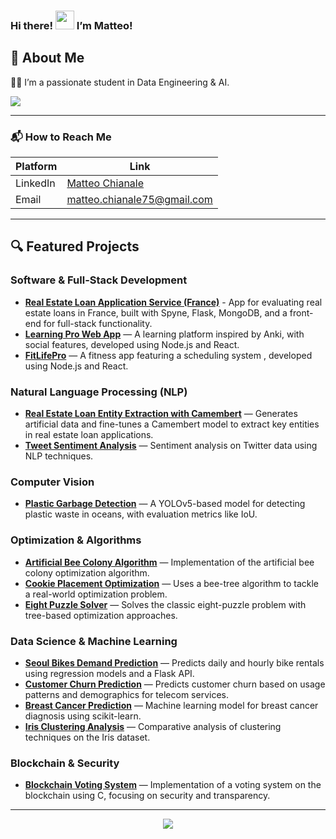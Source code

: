 ### Hi there! <img src="https://raw.githubusercontent.com/MartinHeinz/MartinHeinz/master/wave.gif" width="30px"> I’m Matteo!

<h2>💫 About Me</h2>

👨‍🎓 I’m a passionate student in Data Engineering & AI.

![](https://komarev.com/ghpvc/?username=mchianale&label=VISITORS)

---

<h3>📬 How to Reach Me</h3>

| Platform  | Link |
|-----------|------|
| LinkedIn  | [Matteo Chianale](https://www.linkedin.com/in/matteo-chianale/) |
| Email     | matteo.chianale75@gmail.com |

---

<h2>🔍 Featured Projects</h2>

### Software & Full-Stack Development
- **[Real Estate Loan Application Service (France)](https://github.com/mchianale/loan_request_application)** - App for evaluating real estate loans in France, built with Spyne, Flask, MongoDB, and a front-end for full-stack functionality.
- **[Learning Pro Web App](https://github.com/mchianale/Learning_Pro_Web_App)** — A learning platform inspired by Anki, with social features, developed using Node.js and React.
- **[FitLifePro](https://github.com/mchianale/fitlifepro)** — A fitness app featuring a scheduling system , developed using Node.js and React.

### Natural Language Processing (NLP)
- **[Real Estate Loan Entity Extraction with Camembert](https://github.com/mchianale/camemBERT-entities-extraction)**  — Generates artificial data and fine-tunes a Camembert model to extract key entities in real estate loan applications.
- **[Tweet Sentiment Analysis](https://github.com/mchianale/tweet_sentiment_analysis)** — Sentiment analysis on Twitter data using NLP techniques.
  
### Computer Vision
- **[Plastic Garbage Detection](https://github.com/mchianale/plastic-garbage-detection)** — A YOLOv5-based model for detecting plastic waste in oceans, with evaluation metrics like IoU.

### Optimization & Algorithms
- **[Artificial Bee Colony Algorithm](https://github.com/mchianale/artificial_bee_colony)** — Implementation of the artificial bee colony optimization algorithm.
- **[Cookie Placement Optimization](https://github.com/mchianale/Cookie-placement-optimization)** — Uses a bee-tree algorithm to tackle a real-world optimization problem.
- **[Eight Puzzle Solver](https://github.com/mchianale/Eightpuzzle_Solver)** — Solves the classic eight-puzzle problem with tree-based optimization approaches.

### Data Science & Machine Learning
- **[Seoul Bikes Demand Prediction](https://github.com/mchianale/seoul_bikes_predictions)** — Predicts daily and hourly bike rentals using regression models and a Flask API.
- **[Customer Churn Prediction](https://github.com/mchianale/telco_churn)** — Predicts customer churn based on usage patterns and demographics for telecom services.
- **[Breast Cancer Prediction](https://github.com/mchianale/Breast-Cancer-Prediction)** — Machine learning model for breast cancer diagnosis using scikit-learn.
- **[Iris Clustering Analysis](https://github.com/mchianale/Iris_Clustering_Analysis)** — Comparative analysis of clustering techniques on the Iris dataset.

### Blockchain & Security
- **[Blockchain Voting System](https://github.com/mchianale/voting-system-using-blockchain)** — Implementation of a voting system on the blockchain using C, focusing on security and transparency.

---

<div align="center">
  <img src="https://github-readme-stats.vercel.app/api/top-langs/?username=mchianale&theme=dark&hide_border=true&include_all_commits=true&count_private=true&layout=compact" />
</div>
